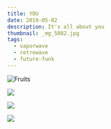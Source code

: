```yaml
---
title: YOU
date: 2019-05-02
description: It's all about you
thumbnail: _mg_5082.jpg
tags:
  - vaporwave
  - retrowave
  - future-funk
---
```

![Fruits](_mg_1460.jpg)

![](_mg_5909.jpg)

![](_mg_4193.jpg)

![](_mg_2320-3.jpg)